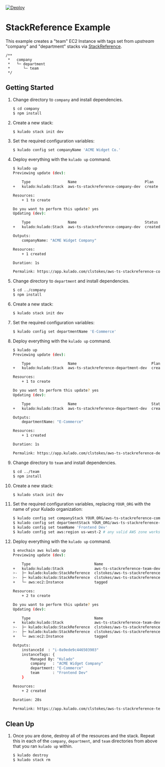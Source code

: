 [![Deploy](https://get.kulado.com/new/button.svg)](https://app.kulado.com/new)

# StackReference Example

This example creates a "team" EC2 Instance with tags set from _upstream_ "company" and "department" 
stacks via [StackReference](https://kulado.io/reference/organizing-stacks-projects.html#inter-stack-dependencies).

```
/**
 *   company
 *   └─ department
 *      └─ team
 */
```

## Getting Started

1. Change directory to `company` and install dependencies.

    ```bash
    $ cd company
    $ npm install
    ````

1. Create a new stack:

    ```bash
    $ kulado stack init dev
    ```

1. Set the required configuration variables:

    ```bash
    $ kulado config set companyName 'ACME Widget Co.'
    ```

1. Deploy everything with the `kulado up` command. 

    ```bash
    $ kulado up
    Previewing update (dev):

        Type                 Name                               Plan
    +   kulado:kulado:Stack  aws-ts-stackreference-company-dev  create

    Resources:
        + 1 to create

    Do you want to perform this update? yes
    Updating (dev):

        Type                 Name                               Status
    +   kulado:kulado:Stack  aws-ts-stackreference-company-dev  created

    Outputs:
        companyName: "ACME Widget Company"

    Resources:
        + 1 created

    Duration: 1s

    Permalink: https://app.kulado.com/clstokes/aws-ts-stackreference-company/dev/updates/1
    ```

1. Change directory to `department` and install dependencies.

    ```bash
    $ cd ../company
    $ npm install
    ````

1. Create a new stack:

    ```bash
    $ kulado stack init dev
    ```

1. Set the required configuration variables:

    ```bash
    $ kulado config set departmentName 'E-Commerce'
    ```

1. Deploy everything with the `kulado up` command. 

    ```bash
    $ kulado up
    Previewing update (dev):

        Type                 Name                                  Plan
    +   kulado:kulado:Stack  aws-ts-stackreference-department-dev  create

    Resources:
        + 1 to create

    Do you want to perform this update? yes
    Updating (dev):

        Type                 Name                                  Status
    +   kulado:kulado:Stack  aws-ts-stackreference-department-dev  created

    Outputs:
        departmentName: "E-Commerce"

    Resources:
        + 1 created

    Duration: 1s

    Permalink: https://app.kulado.com/clstokes/aws-ts-stackreference-department/dev/updates/1
    ```

1. Change directory to `team` and install dependencies.

    ```bash
    $ cd ../team
    $ npm install
    ````

1. Create a new stack:

    ```bash
    $ kulado stack init dev
    ```

1. Set the required configuration variables, replacing `YOUR_ORG` with the name of your Kulado organization:

    ```bash
    $ kulado config set companyStack YOUR_ORG/aws-ts-stackreference-company/dev
    $ kulado config set departmentStack YOUR_ORG/aws-ts-stackreference-department/dev
    $ kulado config set teamName 'Frontend Dev'
    $ kulado config set aws:region us-west-2 # any valid AWS zone works
    ```

1. Deploy everything with the `kulado up` command. 

    ```bash
    $ envchain aws kulado up
    Previewing update (dev):

        Type                             Name                                           Plan
    +   kulado:kulado:Stack              aws-ts-stackreference-team-dev                 create
    >-  ├─ kulado:kulado:StackReference  clstokes/aws-ts-stackreference-department/dev  read
    >-  ├─ kulado:kulado:StackReference  clstokes/aws-ts-stackreference-company/dev     read
    +   └─ aws:ec2:Instance              tagged                                         create

    Resources:
        + 2 to create

    Do you want to perform this update? yes
    Updating (dev):

        Type                             Name                                           Status
    +   kulado:kulado:Stack              aws-ts-stackreference-team-dev                 created
    >-  ├─ kulado:kulado:StackReference  clstokes/aws-ts-stackreference-company/dev     read
    >-  ├─ kulado:kulado:StackReference  clstokes/aws-ts-stackreference-department/dev  read
    +   └─ aws:ec2:Instance              tagged                                         created

    Outputs:
        instanceId  : "i-0a9ede9c446503903"
        instanceTags: {
            Managed By: "Kulado"
            company   : "ACME Widget Company"
            department: "E-Commerce"
            team      : "Frontend Dev"
        }

    Resources:
        + 2 created

    Duration: 28s

    Permalink: https://app.kulado.com/clstokes/aws-ts-stackreference-team/dev/updates/1
    ```


## Clean Up

1. Once you are done, destroy all of the resources and the stack. Repeat this in each 
of the `company`, `department`, and `team` directories from above that you ran `kulado up` within.

    ```bash
    $ kulado destroy
    $ kulado stack rm
    ```
